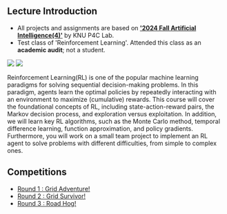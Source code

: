 ## Lecture Introduction

- All projects and assignments are based on <a href="https://knu-p4c-lab.github.io/lectures/3d8a4247-7440-58f7-935f-4c129c5533a8/" target="_blank">**'2024 Fall Artificial Intelligence(4)'**</a> by KNU P4C Lab.
- Test class of 'Reinforcement Learning'. Attended this class as an **academic audit**; not a student.

<img src="https://img.shields.io/badge/Python-3776AB?style=for-the-badge&logo=Python&logoColor=white"> <img src="https://img.shields.io/badge/openaigym-0081A5?style=for-the-badge&logo=OpenAiGYM&logoColor=white"> 

Reinforcement Learning(RL) is one of the popular machine learning paradigms for solving sequential decision-making problems. In this paradigm, agents learn the optimal policies by repeatedly interacting with an environment to maximize (cumulative) rewards. This course will cover the foundational concepts of RL, including state-action-reward pairs, the Markov decision process, and exploration versus exploitation. In addition, we will learn key RL algorithms, such as the Monte Carlo method, temporal difference learning, function approximation, and policy gradients. Furthermore, you will work on a small team project to implement an RL agent to solve problems with different difficulties, from simple to complex ones.

## Competitions
- [Round 1 : Grid Adventure!](https://docs.google.com/document/d/1DMapV7a4Rdw6Izys0AC_niAnsCbWH_ue6llX_sjVBc8/edit?tab=t.0#heading=h.xpw3mb3vwk9c)
- [Round 2 : Grid Survivor!](https://docs.google.com/document/d/1meNNdSXjKz4h3rC6tYa_H6gr1xSnDJQkco9Q1Exi51Q/edit?tab=t.0)
- [Round 3 : Road Hog!](https://docs.google.com/document/d/190zElflpGtB_ldWz7r0vcOEJ20YE1LWSstduOAvhHDg/edit?tab=t.0)
